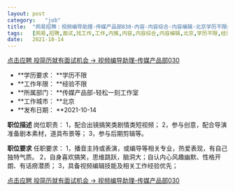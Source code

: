 ```yaml
---
layout:	post
category:	"job"
title:	"网易招聘：视频编导助理-传媒产品部030-内容-内容综合-内容编辑-北京学历不限经验不限"
tags:	[网易,招聘,面试,找工作,工作,内推,内容,内容综合,内容编辑,北京,学历不限,经验不限]
date:	2021-10-14
---
```


[点击应聘 投简历就有面试机会 -> 视频编导助理-传媒产品部030](http://mobile.bole.netease.com/bole/boleDetail?id=35570&employeeId=346f03c3cda5f04c&key=all)



- **学历要求： **学历不限
- **工作年限： **经验不限
- **所属部门： **传媒产品部-轻松一刻工作室
- **工作城市： **北京
- **发布日期： **2021-10-14



**职位描述**
岗位职责：
1，配合出镜搞笑类剧情类短视频；
2，参与创意，配合导演准备剧本素材，道具布景等；
3，参与后期剪辑等。



**职位要求**
任职要求：
1，播音主持或表演，或编导等相关专业，热爱表现，有自己独特气质。
2，自身喜欢搞笑，思维跳跃，脑洞大；自认内心风趣幽默、性格开朗、有话痨潜质；
3，具备视频编辑技能及相关工作经验优先；



[点击应聘 投简历就有面试机会 -> 视频编导助理-传媒产品部030](http://mobile.bole.netease.com/bole/boleDetail?id=35570&employeeId=346f03c3cda5f04c&key=all)